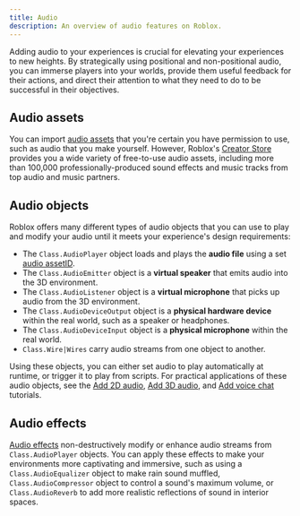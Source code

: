 ```yaml
---
title: Audio
description: An overview of audio features on Roblox.
---
```


Adding audio to your experiences is crucial for elevating your experiences to new heights. By strategically using positional and non-positional audio, you can immerse players into your worlds, provide them useful feedback for their actions, and direct their attention to what they need to do to be successful in their objectives.

## Audio assets

You can import [audio assets](../audio/assets.md) that you're certain you have permission to use, such as audio that you make yourself. However, Roblox's [Creator Store](../production/creator-store.md) provides you a wide variety of free-to-use audio assets, including more than 100,000 professionally-produced sound effects and music tracks from top audio and music partners.

## Audio objects

Roblox offers many different types of audio objects that you can use to play and modify your audio until it meets your experience's design requirements:

- The `Class.AudioPlayer` object loads and plays the **audio file** using a set [audio assetID](../audio/assets.md).
- The `Class.AudioEmitter` object is a **virtual speaker** that emits audio into the 3D environment.
- The `Class.AudioListener` object is a **virtual microphone** that picks up audio from the 3D environment.
- The `Class.AudioDeviceOutput` object is a **physical hardware device** within the real world, such as a speaker or headphones.
- The `Class.AudioDeviceInput` object is a **physical microphone** within the real world.
- `Class.Wire|Wires` carry audio streams from one object to another.

Using these objects, you can either set audio to play automatically at runtime, or trigger it to play from scripts. For practical applications of these audio objects, see the [Add 2D audio](../tutorials/use-case-tutorials/audio/add-2D-audio.md), [Add 3D audio](../tutorials/use-case-tutorials/audio/add-3D-audio.md), and [Add voice chat](../tutorials/use-case-tutorials/audio/add-voice-chat.md) tutorials.

## Audio effects

[Audio effects](../audio/effects.md) non-destructively modify or enhance audio streams from `Class.AudioPlayer` objects. You can apply these effects to make your environments more captivating and immersive, such as using a `Class.AudioEqualizer` object to make rain sound muffled, `Class.AudioCompressor` object to control a sound's maximum volume, or `Class.AudioReverb` to add more realistic reflections of sound in interior spaces.
